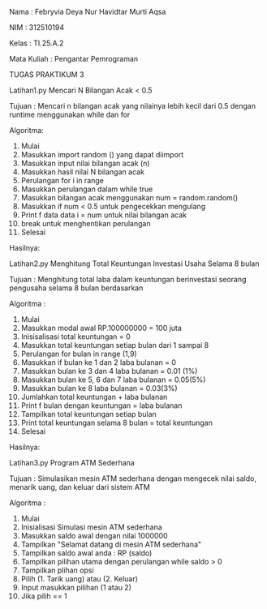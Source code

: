 Nama         : Febryvia Deya Nur Havidtar Murti Aqsa

NIM          : 312510194

Kelas        : TI.25.A.2

Mata Kuliah  : Pengantar Pemrograman

TUGAS PRAKTIKUM 3

Latihan1.py
Mencari N Bilangan Acak < 0.5

Tujuan : Mencari n bilangan acak yang nilainya lebih kecil dari 0.5 dengan runtime menggunakan while dan for

Algoritma:
1. Mulai
2. Masukkan import random () yang dapat diimport
3. Masukkan input nilai bilangan acak (n)
4. Masukkan hasil nilai N bilangan acak 
5. Perulangan for i in range 
6. Masukkan perulangan dalam while true
7. Masukkan bilangan acak menggunakan num = random.random()
8. Masukkan if num < 0.5 untuk pengecekkan mengulang
9. Print f data data i = num untuk nilai bilangan acak
10. break untuk menghentikan perulangan
11. Selesai

Hasilnya:


Latihan2.py
Menghitung Total Keuntungan Investasi Usaha Selama 8 bulan

Tujuan : Menghitung total laba dalam keuntungan berinvestasi seorang pengusaha selama 8 bulan berdasarkan 

Algoritma :
1. Mulai
2. Masukkan modal awal RP.100000000 = 100 juta
3. Inisisalisasi total keuntungan = 0
4. Masukkan total keuntungan setiap bulan dari 1 sampai 8
5. Perulangan for bulan in range (1,9)
6. Masukkan if bulan ke 1 dan 2 laba bulanan = 0
7. Masukkan bulan ke 3 dan 4 laba bulanan = 0.01 (1%)
8. Masukkan bulan ke 5, 6 dan 7 laba bulanan = 0.05(5%)
9. Masukkan bulan ke 8 laba bulanan = 0.03(3%)
10. Jumlahkan total keuntungan + laba bulanan
11. Print f bulan dengan keuntungan = laba bulanan
12. Tampilkan total keuntungan setiap bulan
13. Print total keuntungan selama 8 bulan = total keuntungan
14. Selesai

Hasilnya:

Latihan3.py
Program ATM Sederhana

Tujuan : Simulasikan mesin ATM sederhana dengan mengecek nilai saldo, menarik uang, dan keluar dari sistem ATM

Algoritma :
1. Mulai
2. Inisialisasi Simulasi mesin ATM sederhana
3. Masukkan saldo awal dengan nilai 1000000
4. Tampilkan "Selamat datang di mesin ATM sederhana"
5. Tampilkan saldo awal anda : RP (saldo)
6. Tampilkan pilihan utama dengan perulangan while saldo > 0
7. Tampilkan plihan opsi
8. Pilih (1. Tarik uang) atau (2. Keluar)
9. Input masukkan pilihan (1 atau 2)
10. Jika pilih == 1
